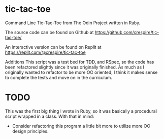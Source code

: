 # tic-tac-toe
Command Line Tic-Tac-Toe from The Odin Project written in Ruby.

The source code can be found on Github at https://github.com/crespire/tic-tac-toe/

An interactive version can be found on Replit at https://replit.com/@crespire/tic-tac-toe

Additions
This script was a test bed for TDD, and RSpec, so the code has been refactored slightly since it was originally finished. As much as I originally wanted to refactor to be more OO oriented, I think it makes sense to complete the tests
and move on in the curriculum.

# TODO
This was the first big thing I wrote in Ruby, so it was basically a procedural script wrapped in a class. With that in mind:
* Consider refactoring this program a little bit more to utilize more OO design principles.
